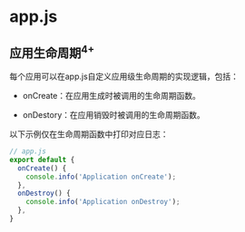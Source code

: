 # app.js

## 应用生命周期<sup>4+</sup>

每个应用可以在app.js自定义应用级生命周期的实现逻辑，包括：


- onCreate：在应用生成时被调用的生命周期函数。

- onDestory：在应用销毁时被调用的生命周期函数。


以下示例仅在生命周期函数中打印对应日志：



```js
// app.js
export default {
  onCreate() {
    console.info('Application onCreate');
  },
  onDestroy() {
    console.info('Application onDestroy');
  },
}
```